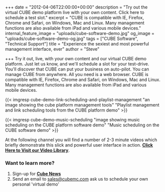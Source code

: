 +++
date = "2012-04-06T22:00:00+00:00"
description = "Try out the virtual CUBE demo platform live with your own content. Click here to schedule a test slot."
excerpt = "CUBE is compatible with IE, Firefox, Chrome and Safari, on Windows, Mac and Linux.  Many management functions are also available from iPad and various mobile devices."
internal_feature_image = "uploads/cube-software-demo.jpg"
og_image = "uploads/cube-software-demo-og.jpg"
tags = ["CUBE Software", "Technical Support"]
title = "Experience the sexiest and most powerful management interface, ever"
author = "Steve"

+++
Try it out, live, with your own content and our virtual CUBE demo platform. Just let us know, and we'll schedule a slot for your test-drive. You'll discover that CUBE can put your business on auto-pilot. You can manage CUBE from anywhere. All you need is a web browser. CUBE is compatible with IE, Firefox, Chrome and Safari, on Windows, Mac and Linux. Many management functions are also available from iPad and various mobile devices.

{{< imgresp cube-demo-link-scheduling-and-playlist-management "an image showing the cube platform management tools" "Playlist management and link scheduling tools from the CUBE platform demo" >}}

{{< imgresp cube-demo-music-scheduling "image showing music scheduling on the CUBE platform software demo" "Music scheduling on the CUBE software demo" >}}

At the following channel you will find a number of 2-3 minute videos which briefly demonstrate this slick and powerful user interface in action. [**Click Here to Visit our Video Library**](http://vimeo.com/channels/cubemc "CUBE Video Library").

### Want to learn more?

1. Sign-up for [**Cube News**](http://cubemediamaster.com/contact-us "Request the full CUBE demo")
2. Send an email to sales@cubemc.com ask us to schedule your own personal 'virtual demo'